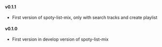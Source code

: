 #### v0.1.1
* First version of spoty-list-mix, only with search tracks and create playlist

#### v0.1.0
* First version in develop version of spoty-list-mix